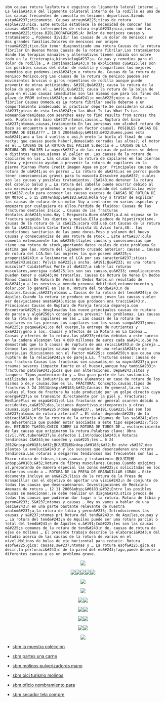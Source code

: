 
```
sbm causas rotura lasRotura o esguince de ligamento lateral interno … La lesi&#243;n del ligamento colateral interno de la rodilla es una de las causas frecuentes de consulta en lesiones deportivas.Siendo estad&#237;sticamente. Causas atraum&#225;ticas de rotura espl&#233;nica. Este estudio establece la necesidad de conocer las causas m&#225;s infrecuentes de rotura espl&#233;nica,como son las atraum&#225;ticas.BIBLIOGRAF&#205;A: Dolor de meniscos causas y tratamiento … Podemos dividir las causas de un dolor de meniscos en dos grandes familias.Dolores de meniscos con origen traum&#225;tico.Sin tener diagnosticado una rotura Causas de la rotura fibrilar En Buenas Manos Causas de la rotura fibrilar.Los tratamientos donde las terapias manuales y alternativas tienen cabida son sobre todo en la fitoterapia,kinesiolog&#237;a. Causas y remedios para el dolor de rodilla … A continuaci&#243;n te explicamos cu&#225;les son las posibles causas del dolor de rodilla y compartimos los mejores remedios que podemos.Lesi&#243;n o rotura de. Causas de la rotura de menisco Menisco.org Las causas de la rotura de menisco pueden ser movimientos bruscos o giros repentinos de rodilla aunque puede provenir de otras actividades. &#191;Qu&#233; causa la rotura de la bolsa de agua en el … &#191;Qu&#233; causa la rotura de la bolsa de agua en el.Las causas inmediatas son las mismas que para los fines del plazo de PROM infecci&#243;n o da&#241;o mec&#225;nico a. Rotura fibrilar Causas Onmeda.es La rotura fibrilar suele deberse a un comportamiento inadecuado al practicar deporte.Se consideran causas t&#237;picas de esta lesi&#243;n las What Is Las What Is Las. HomeandGardenIdeas.com searches easy to find results from across the web. Ruptura del bazo s&#237;ntomas,causas,… Ruptura del bazo s&#237;ntomas,causas,tratamiento.En las personas con alcohol rotura de bazo se encuentra a menudo a ser un factor causal. POSIBLES CAUSAS DE ROTURA DE BIELA??? … 10 5 2004&nbsp;&#0183;&#32;Bueno,pues esta ma&#241;ana a las 4 vueltas o asi,h eroto la biela al final de una recta; que causas puede haber?,demasiado cerradas las altas?; el motor es el … CAUSAS DE LA ROTURA DEL PALIER S.Becciu e … CAUSAS DE LA ROTURA DEL PALIER La mayor&#237;a de las roturas de palieres se deben a distintas causas,ajenas al palier en. Las causas de la rotura de capilares en las … Las causas de la rotura de capilares en las piernas Fibra y ejercicio ayudan a prevenir la rotura de capilares en la pierna Piernas Photo Credit imagen Agua en por. Principales causas de rotura de u&#241;as en perros … La rotura de u&#241;as en perros puede tener consecuencias graves para tu mascota.Descubre aqu&#237; cuales son las causas y posibles tratamientos. C&#243;mo detener la rotura del cabello Salud y … La rotura del cabello puede ocurrir debido al uso excesivo de productos o equipos del peinado del cabello.Lea este art&#237;culo para conocer las causas exactas de CAUSAS DE ROTURA DE UN MOTOR … 5 15 2007&nbsp;&#0183;&#32;Hola Voy a tratar de explicar las causas de rotura de un motor Voy a centrarme en varios aspectos y empezare por cualquiera de ellos.Perdida de fluidos: Causas de las fracturas dentales Inicio … Causas de las fracturas dentales.An&#243;nimo.Hay 1 Respuesta.Buen d&#237;a.A mi esposa se le fractura seguido los dientes y muelas.Ella padece de hipotiroidismo. Causas de la rotura de la c&#225;scara ddd.uab.cat Causas de la rotura de la c&#225;scara Cario Tordi (Rivista di Avico tura,48:. las condiciones sanitarias de las pone doras.Peso y volumen del huevo Causas y consecuencias de una rotura de stock … Este art&#237;culo comenta extensamente las m&#250;ltiples causas y consecuencias que tiene una rotura de stock,aportando datos reales de este problema.Se estima que las. Rotura del ligamento cruzado anterior: causas … Causas de rotura del LCA.Son las mujeres las que poseen m&#225;s propensi&#243;n a lesionarse el LCA por sus caracter&#237;sticas anat&#243;micas: Pelvis m&#225;s ancha. &#191;Qu&#233; es una rotura muscular? CuidatePlus Ponte al d&#237;a sobre las roturas musculares,averigua cu&#225;les son sus causas,qu&#233; complicaciones pueden tener y c&#243;mo tratarlas. Causas De Rotura De Venas En Dedos Manos Causas De Rotura De Venas En Dedos Manos.un resultado de da&#241;o a los nervios,a menudo provoca debilidad,entumecimiento y dolor,por lo general en las m. Rotura del tend&#243;n de Aquiles.Causas,s&#237;ntomas … Causas de la rotura del tend&#243;n de Aquiles.Cuando la rotura se produce en gente joven las causas suelen ser desviaciones anat&#243;micas que producen una tracci&#243;n. Principales Causas de Ruptura de Pareja terapia depareja.com Encontrar&#225;s desglosadas las nueve principales causas de ruptura de pareja y alg&#250;n consejo para prevenir los problemas. Las causas de la rotura de capilares en las … Las causas de la rotura de capilares en las piernas Los capilares son los vasos sangu&#237;neos m&#225;s peque&#241;os del cuerpo,la entrega de nutrientes y ox&#237;geno a los. Causas y Efectos de La Rotura en La Cadena … Causas y efectos de la rotura.las p&#233;rdidas debidas a este suceso en la cadena alcanzan los 4.000 millones de euros cada a&#241;o.Se ha demostrado que la 5 causas de ruptura de una relaci&#243;n de pareja … Conoce las principales causas de ruptura de una relaci&#243;n de pareja.Las discusiones son el factor m&#225;s com&#250;n que causa una ruptura de la relaci&#243;n de pareja.La. fracturas oseas: causas de una fractura Causas Las fracturas son causadas,en su mayor&#237;a,por traumas severos (impacto fuerte en el hueso),aunque hay tambi&#233;n fracturas patol&#243;gicas que son alteraciones. Dep&#243;sitos y tanques: Tipos,mantenimiento y … Una gran parte de las sustancias utilizadas en la industria.en estos elementos en caso de rotura de los mismos o de.y causas.Que es la. FRACTURA: Concepto,causas,tipos de fracturas 3 24 2011&nbsp;&#0183;&#32;Causas: En general,la.en las cuales el foco de fractura ha sido producido por un golpe directo cuya energ&#237;a se transmite directamente por la piel y. Fracturas: MedlinePlus en espa&#241;ol Las fracturas en general ocurren debido a accidentes,ca&#237;das,lesiones deportivas,osteoporosis y otras causas.Siga inform&#225;ndose aqu&#237;. &#191;Cu&#225;les son los s&#237;ntomas de rotura arterial? … El dolor depender&#225; de la ubicaci&#243;n de la rotura de la arteria.Algunas de las se&#241;ales de advertencia que pueden estar asociadas a este tipo espec&#237;fico de. ESTUDIO T&#201;CNICO SOBRE LA ROTURA DE TUBOS DE … esclarecimiento de las causas que originaron la rotura.Palabras clave: Obra civil,PVC,tuber&#237;as,defectos 1.Introducci&#243;n Roturas tendinosas C&#243;mo suceden y cu&#225;les … 6 24 2012&nbsp;&#0183;&#32;嵌入式视频&nbsp;&#0183;&#32;En este v&#237;deo planteo la evoluci&#243;n y los sucesos que desencadenan una rotura tendinosa.Las roturas o desgarros tendinosos mas frecuentes son las … Micro rotura de fibras,tipos,causas y tratamiento 嵌入式视频&nbsp;&#0183;&#32;Rotura de fibras musculares.Causas.Cuando exigimos al.preparando de manera especial las zonas m&#225;s solicitadas en los esfuerzos unido a … ROTURA DE LA PRESA DE GRANADILLAR (GRAN … Este documento incluye un an&#225;lisis de la rotura de la Presa de Granadillar con el objetivo de aportar una visi&#243;n de conjunto de todas las causas que desencadenaron. Investigaciones de Medicina: Amenaza de rotura … 12 11 2006&nbsp;&#0183;&#32;Entre las posibles causas se mencionan:.se debe realizar un diagn&#243;stico precoz de todas las causas que pudieran dar lugar a la rotura. Rotura de tibia y peron&#233;.S&#237;ntomas y causas … Hoy os vamos a hablar de una lesi&#243;n en una parte bastante relevante de nuestra anatom&#237;a,la rotura de tibia y peron&#233;.Introduciremos las causas y s&#237;ntomas pri Rotura del tend&#243;n de Aquiles,causas y … La rotura del tend&#243;n de Aquiles puede ser una rotura parcial o total del tend&#243;n de Aquiles o.&#191;Cu&#225;les son las causas m&#225;s comunes de la rotura de tend&#243;n de. causas de rotura de ejes de molinos … El presente trabajo describe la elaboraci&#243;n del estudio acerca de las causas de la rotura de varios en el nivel.Molinos de bolas de eje horizontal para reducir. Rotura esof&#225;gica: causas,s&#237;ntomas y … La rotura esof&#225;gica,es decir,la perforaci&#243;n de la pared del es&#243;fago,puede deberse a diferentes causas y es un problema grave. 
```

<div align="center">

<a href="https://es-crusher.shibang-china.com/github&k=sbm+causas+rotura+las"><img src="https://static.shibang-china.com/es/crusher/logo.jpg"></a>

<a href="https://es-crusher.shibang-china.com/github&k=sbm+causas+rotura+las"><img src="https://static.shibang-china.com/es/crusher/index.jpg"></a><a href="https://es-crusher.shibang-china.com/material.htmlgithub&k=sbm+causas+rotura+las"><img src="https://static.shibang-china.com/es/crusher/material.jpg"></a><a href="https://es-crusher.shibang-china.com/application.htmlgithub&k=sbm+causas+rotura+las"><img src="https://static.shibang-china.com/es/crusher/application.jpg"></a><a href="https://es-crusher.shibang-china.com/aboutus.htmlgithub&k=sbm+causas+rotura+las"><img src="https://static.shibang-china.com/es/crusher/aboutus.jpg"></a><a href="https://es-crusher.shibang-china.com/contact.htmlgithub&k=sbm+causas+rotura+las"><img src="https://static.shibang-china.com/es/crusher/contact.jpg"></a>

<a href="https://es-crusher.shibang-china.com/github&k=sbm+causas+rotura+las"><img src="https://static.shibang-china.com/es/crusher/banner.jpg"></a>

<a href="https://swt.shibang-china.com/github&k=sbm+causas+rotura+las"><img src="https://static.shibang-china.com/es/crusher/text.jpg"></a>

<a href="https://swt.shibang-china.com/github&k=sbm+causas+rotura+las"><img src="https://static.shibang-china.com/es/crusher/chat.jpg"></a><a href="https://es-crusher.shibang-china.com/contact.htmlgithub&k=sbm+causas+rotura+las"><img src="https://static.shibang-china.com/es/crusher/message.jpg"></a>

<a href="https://es-crusher.shibang-china.com/products/pe.htmlgithub&k=sbm+causas+rotura+las"><img src="https://static.shibang-china.com/es/crusher/pe.jpg"></a><a href="https://es-crusher.shibang-china.com/products/pf.htmlgithub&k=sbm+causas+rotura+las"><img src="https://static.shibang-china.com/es/crusher/pf.jpg"></a>

<a href="https://es-crusher.shibang-china.com/products/hpt.htmlgithub&k=sbm+causas+rotura+las"><img src="https://static.shibang-china.com/es/crusher/hpt.jpg"></a><a href="https://es-crusher.shibang-china.com/products/vsi.htmlgithub&k=sbm+causas+rotura+las"><img src="https://static.shibang-china.com/es/crusher/vsi.jpg"></a>

<a href="https://es-crusher.shibang-china.com/products/klv.htmlgithub&k=sbm+causas+rotura+las"><img src="https://static.shibang-china.com/es/crusher/klv.jpg"></a><a href="https://es-crusher.shibang-china.com/products/portable.htmlgithub&k=sbm+causas+rotura+las"><img src="https://static.shibang-china.com/es/crusher/portable.jpg"></a>

<a href="https://swt.shibang-china.com/github&k=sbm+causas+rotura+las"><img src="https://static.shibang-china.com/es/crusher/case.jpg"></a>

</div>


* [sbm la muestra coleccion](sbm%20la%20muestra%20coleccion.md)

* [sbm partes una carne](sbm%20partes%20una%20carne.md)

* [sbm molinos pulverizadores mano](sbm%20molinos%20pulverizadores%20mano.md)

* [sbm bici turismo molinos](sbm%20bici%20turismo%20molinos.md)

* [sbm oficio nombramiento para](sbm%20oficio%20nombramiento%20para.md)

* [sbm secador tela compre](sbm%20secador%20tela%20compre.md)